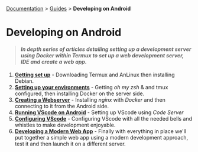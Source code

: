 [Documentation](#) > [Guides](#) > __Developing on Android__

# Developing on Android

> #### *In depth series of articles detailing setting up a development server using Docker within Termux to set up a web development server, IDE and create a web app.*

1. [__Getting set up__](#) - Downloading Termux and AnLinux then installing Debian.
2. [__Setting up your environments__](#) - Getting *oh my zsh* & and tmux configured, then installing Docker on the server side. 
3. [__Creating a Webserver__](#) - Installing *nginx* with *Docker* and then connecting to it from the Android side.
4. [__Running VScode on Android__](#) - Setting up VScode using *Code Server*
5. [__Configuring VScode__](#) - Configuring VScode with all the needed bells and whistles to make development enjoyable.
6. [__Developing a Modern Web App__](#) - Finally with everything in place we'll put together a simple web app using a modern development approach, test it and then launch it on a different server.

